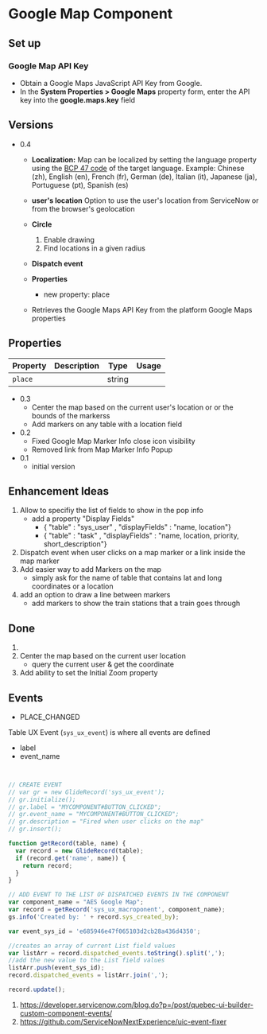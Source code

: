 # Google Map Component

## Set up

### Google Map API Key
- Obtain a Google Maps JavaScript API Key from Google.
- In the **System Properties > Google Maps** property form, enter the API key into the **google.maps.key** field

## Versions

- 0.4
    - **Localization:** Map can be localized by setting the language property using the [BCP 47 code](https://www.iana.org/assignments/language-subtag-registry/language-subtag-registry) of the target language. Example: Chinese (zh), English (en), French (fr), German (de),  Italian (it), Japanese (ja), Portuguese (pt), Spanish (es)

    - **user's location** Option to use the user's location from ServiceNow or from the browser's geolocation

    - **Circle**
        1. Enable drawing
        2. Find locations in a given radius

    - **Dispatch event**

    - **Properties**
        - new property: place

    - Retrieves the Google Maps API Key from the platform Google Maps properties

## Properties
| Property                | Description                                    | Type      | Usage     |
| ----------------------- | ---------------------------------------------- | --------- | --------- |
| `place`                 |                                                | string    |           |


- 0.3
    - Center the map based on the current user's location or or the bounds of the markerss
    - Add markers on any table with a location field
- 0.2
    - Fixed Google Map Marker Info close icon visibility
    - Removed link from Map Marker Info Popup
- 0.1
    - initial version

## Enhancement Ideas

1. Allow to specifiy the list of fields to show in the pop info
    -  add a property "Display Fields"
        -  { "table" : "sys_user" , "displayFields" : "name, location"}
        -  { "table" : "task"     , "displayFields" : "name, location, priority, short_description"}
2. Dispatch event when user clicks on a map marker or a link inside the map marker
3. Add easier way to add Markers on the map
    - simply ask for the name of table that contains lat and long coordinates or a location
4. add an option to draw a line between markers
    - add markers to show the train stations that a train goes through

## Done
1. 
3. Center the map based on the current user location
    - query the current user & get the coordinate
4. Add ability to set the Initial Zoom property

## Events

- PLACE_CHANGED


Table UX Event (`sys_ux_event`) is where all events are defined
- label
- event_name

```js


// CREATE EVENT
// var gr = new GlideRecord('sys_ux_event');
// gr.initialize();
// gr.label = "MYCOMPONENT#BUTTON_CLICKED";
// gr.event_name = "MYCOMPONENT#BUTTON_CLICKED";
// gr.description = "Fired when user clicks on the map"
// gr.insert();

function getRecord(table, name) {
  var record = new GlideRecord(table);
  if (record.get('name', name)) {
    return record;
  }
}

// ADD EVENT TO THE LIST OF DISPATCHED EVENTS IN THE COMPONENT
var component_name = "AES Google Map";
var record = getRecord('sys_ux_macroponent', component_name);
gs.info('Created by: ' + record.sys_created_by);

var event_sys_id = 'e685946e47f065103d2cb28a436d4350';

//creates an array of current List field values
var listArr = record.dispatched_events.toString().split(',');
//add the new value to the List field values
listArr.push(event_sys_id);
record.dispatched_events = listArr.join(',');

record.update();
```
1. https://developer.servicenow.com/blog.do?p=/post/quebec-ui-builder-custom-component-events/
2. https://github.com/ServiceNowNextExperience/uic-event-fixer
